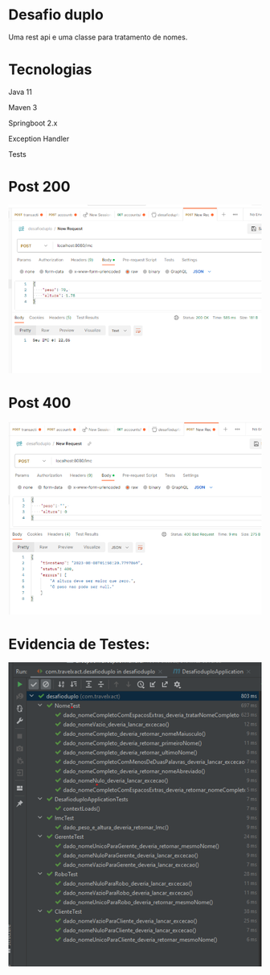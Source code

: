 # Desafio duplo
Uma rest api e uma classe para tratamento de nomes.


# Tecnologias

Java 11 

Maven 3

Springboot 2.x

Exception Handler

Tests


# Post 200 

![Alt text](image-2.png)


# Post 400

![Alt text](image-1.png)



# Evidencia de Testes:

![Alt text](image.png)



